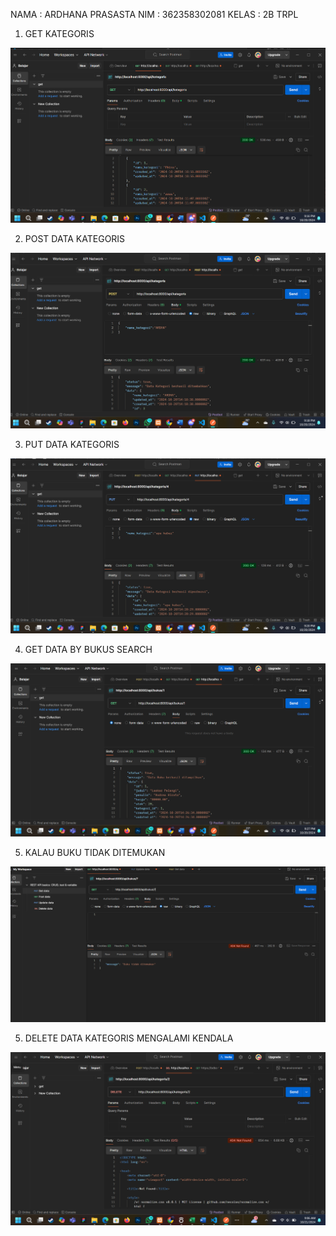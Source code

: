 NAMA    : ARDHANA PRASASTA
NIM     : 362358302081
KELAS   : 2B TRPL

1. GET KATEGORIS

![alt text](image.png)

2. POST DATA KATEGORIS

![alt text](image-1.png)

3. PUT DATA KATEGORIS

![alt text](image-2.png)

4. GET DATA BY BUKUS SEARCH

![alt text](image-3.png)

5. KALAU BUKU TIDAK DITEMUKAN 

![alt text](image-4.png)

5. DELETE DATA KATEGORIS MENGALAMI KENDALA

![alt text](image-5.png)

